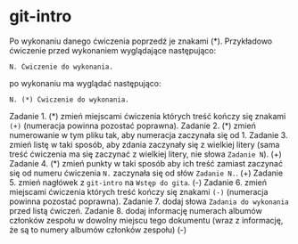 # git-intro

Po wykonaniu danego ćwiczenia poprzedź je znakami (\*).
Przykładowo ćwiczenie przed wykonaniem wyglądające następująco:

```
N. Ćwiczenie do wykonania.
```

po wykonaniu ma wyglądać następująco:

```
N. (*) Ćwiczenie do wykonania.
```

Zadanie 1. (\*) zmień miejscami ćwiczenia których treść kończy się znakami `(+)` (numeracja powinna pozostać poprawna).
Zadanie 2. (\*) zmień numerowanie w tym pliku tak, aby numeracja zaczynała się od 1.
Zadanie 3. zmień listę w taki sposób, aby zdania zaczynały się z wielkiej litery (sama treść ćwiczenia ma się zaczynać z wielkiej litery, nie słowa `Zadanie N`). (+)
Zadanie 4. (\*) zmień punkty w taki sposób aby ich treść zamiast zaczynać się od numeru ćwiczenia `N.` zaczynała się od słów `Zadanie N.`. (+)
Zadanie 5. zmień nagłówek z `git-intro` na `Wstęp do gita`. (-)
Zadanie 6. zmień miejscami ćwiczenia których treść kończy się znakami `(-)` (numeracja powinna pozostać poprawna).
Zadanie 7. dodaj słowa `Zadania do wykonania` przed listą ćwiczeń.
Zadanie 8. dodaj informację numerach albumów członków zespołu w dowolny miejscu tego dokumentu (wraz z informację, że są to numery albumów członków zespołu) (-)
